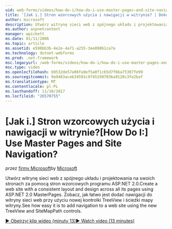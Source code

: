 ```yaml
---
uid: web-forms/videos/how-do-i/how-do-i-use-master-pages-and-site-navigation
title: '[Jak i.] Stron wzorcowych użycia i nawigacji w witrynie? | Dokumentacja firmy Microsoft'
author: microsoft
description: Utwórz witrynę sieci web z spójnego układu i projektowania na swoich stronach za pomocą stron wzorcowych programu ASP.NET 2.0. Zobacz, jak łatwo jest dodać nawigacji do witryny sieci web...
ms.author: aspnetcontent
manager: wpickett
ms.date: 01/11/2006
ms.topic: article
ms.assetid: e598bb3b-4e2e-4a71-a255-3ee89061ce7a
ms.technology: dotnet-webforms
ms.prod: .net-framework
msc.legacyurl: /web-forms/videos/how-do-i/how-do-i-use-master-pages-and-site-navigation
msc.type: video
ms.openlocfilehash: b9532de57a06fa9ef5a0f1cb5d7f66a75307fe99
ms.sourcegitcommit: 9a9483aceb34591c97451997036a9120c3fe2baf
ms.translationtype: MT
ms.contentlocale: pl-PL
ms.lasthandoff: 11/10/2017
ms.locfileid: "26570755"
---
```

<a name="how-do-i-use-master-pages-and-site-navigation"></a><span data-ttu-id="6d517-105">[Jak i.] Stron wzorcowych użycia i nawigacji w witrynie?</span><span class="sxs-lookup"><span data-stu-id="6d517-105">[How Do I:] Use Master Pages and Site Navigation?</span></span>
====================
<span data-ttu-id="6d517-106">przez [firmy Microsoft](https://github.com/microsoft)</span><span class="sxs-lookup"><span data-stu-id="6d517-106">by [Microsoft](https://github.com/microsoft)</span></span>

<span data-ttu-id="6d517-107">Utwórz witrynę sieci web z spójnego układu i projektowania na swoich stronach za pomocą stron wzorcowych programu ASP.NET 2.0.</span><span class="sxs-lookup"><span data-stu-id="6d517-107">Create a web site with a consistent layout and design across all its pages using ASP.NET 2.0 MasterPages.</span></span> <span data-ttu-id="6d517-108">Zobacz, jak łatwo jest dodać nawigacji do witryny sieci web przy użyciu nowej kontrolki TreeView i ścieżki mapy witryny.</span><span class="sxs-lookup"><span data-stu-id="6d517-108">See how easy it is to add navigation to a web site using the new TreeView and SiteMapPath controls.</span></span>

[<span data-ttu-id="6d517-109">&#9654; Obejrzyj klip wideo (minuty 13)</span><span class="sxs-lookup"><span data-stu-id="6d517-109">&#9654; Watch video (13 minutes)</span></span>](https://channel9.msdn.com/Blogs/ASP-NET-Site-Videos/how-do-i-use-master-pages-and-site-navigation)
